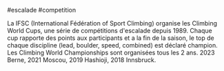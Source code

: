 #escalade #competition

La IFSC (International Fédération of Sport Climbing) organise les Climbing World Cups, une série de compétitions d'escalade depuis 1989. Chaque cup rapporte des points aux participants et a la fin de la saison, le top de chaque discipline (lead, boulder, speed, combined) est déclaré champion. Les Climbing World Championships sont organisées tous les 2 ans. 2023 Berne, 2021 Moscou, 2019 Hashioji, 2018 Innsbruck.
